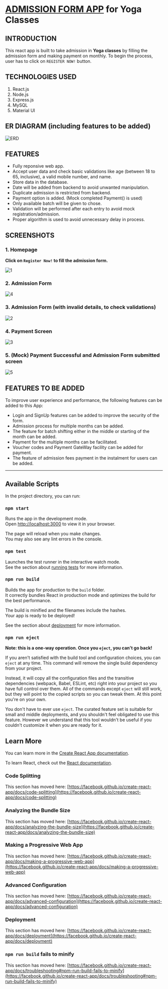

# [ADMISSION FORM APP](https://yoga-form-abhinavkg.vercel.app/) for Yoga Classes

## INTRODUCTION
This react app is built to take admission in **Yoga classes** by filling the admission form and making payment on monthly. To begin the process, user has to click on `REGISTER NOW!` button. 

## TECHNOLOGIES USED
<ol>
  <li>React.js</li>
  <li>Node.js</li>
  <li>Express.js</li>
  <li>MySQL</li>
  <li>Material UI</li>
</ol>

## ER DIAGRAM (including features to be added)
![ERD](https://user-images.githubusercontent.com/84512702/207719279-7c8d80c4-94ed-4b4c-aa52-6dac2a5f0478.png)

## FEATURES
<ul>
  <li>Fully reponsive web app.</li> 
  <li>Accept user data and check basic validations like age (between 18 to 65, inclusive), a valid mobile number, and name.</li>
  <li>Store data in the database.</li>
  <li>Date will be added from backend to avoid unwanted manipulation.</li>
  <li>Duplicate admission is restricted from backend.</li> 
  <li>Payment option is added. (Mock completed Payment() is used)</li>
  <li>Only available batch will be given to chose.</li>
  <li>Validation will be performed after each entry to avoid mock registration/admission.</li>
  <li>Proper algorithm is used to avoid unnecessary delay in process.</li>
</ul>

## SCREENSHOTS
### 1. Homepage
**Click on `Register Now!` to fill the admission form.**

![1](https://user-images.githubusercontent.com/84512702/207722842-7cec6e55-6b58-4b39-96f8-c5d2bf6d1bc8.png)

### 2. Admission Form
![4](https://user-images.githubusercontent.com/84512702/207723177-d2026683-0021-48a6-84bd-e549c3950c1d.png)

### 3. Admission Form (with invalid details, to check validations)
![2](https://user-images.githubusercontent.com/84512702/207722941-e88d2b35-61b4-4565-8f77-e2c3e5ba592e.png)

### 4. Payment Screen
![3](https://user-images.githubusercontent.com/84512702/207723056-167e1cf5-dc46-4c8b-9cc9-4f50e365823e.png)

### 5. (Mock) Payment Successful and Admission Form submitted screen
![5](https://user-images.githubusercontent.com/84512702/207723335-009197d1-19e8-4b85-a85d-fdd731bf10d5.png)


## FEATURES TO BE ADDED
To improve user experience and performance, the following features can be added to this App:
<ul>
  <li>Login and SignUp features can be added to improve the security of the form.</li>
  <li>Admission process for multiple months can be added.</li>
  <li>The feature for batch shifting either in the middle or starting of the month can be added.</li>
  <li>Payment for the multiple months can be facilitated.</li>
  <li>Voucher codes and Payment GateWay facility can be added for payment.</li>
  <li>The feature of admission fees payment in the instalment for users can be added.</li>
</ul>


<hr>

## Available Scripts

In the project directory, you can run:

### `npm start`

Runs the app in the development mode.\
Open [http://localhost:3000](http://localhost:3000) to view it in your browser.

The page will reload when you make changes.\
You may also see any lint errors in the console.

### `npm test`

Launches the test runner in the interactive watch mode.\
See the section about [running tests](https://facebook.github.io/create-react-app/docs/running-tests) for more information.

### `npm run build`

Builds the app for production to the `build` folder.\
It correctly bundles React in production mode and optimizes the build for the best performance.

The build is minified and the filenames include the hashes.\
Your app is ready to be deployed!

See the section about [deployment](https://facebook.github.io/create-react-app/docs/deployment) for more information.

### `npm run eject`

**Note: this is a one-way operation. Once you `eject`, you can't go back!**

If you aren't satisfied with the build tool and configuration choices, you can `eject` at any time. This command will remove the single build dependency from your project.

Instead, it will copy all the configuration files and the transitive dependencies (webpack, Babel, ESLint, etc) right into your project so you have full control over them. All of the commands except `eject` will still work, but they will point to the copied scripts so you can tweak them. At this point you're on your own.

You don't have to ever use `eject`. The curated feature set is suitable for small and middle deployments, and you shouldn't feel obligated to use this feature. However we understand that this tool wouldn't be useful if you couldn't customize it when you are ready for it.

## Learn More

You can learn more in the [Create React App documentation](https://facebook.github.io/create-react-app/docs/getting-started).

To learn React, check out the [React documentation](https://reactjs.org/).

### Code Splitting

This section has moved here: [https://facebook.github.io/create-react-app/docs/code-splitting](https://facebook.github.io/create-react-app/docs/code-splitting)

### Analyzing the Bundle Size

This section has moved here: [https://facebook.github.io/create-react-app/docs/analyzing-the-bundle-size](https://facebook.github.io/create-react-app/docs/analyzing-the-bundle-size)

### Making a Progressive Web App

This section has moved here: [https://facebook.github.io/create-react-app/docs/making-a-progressive-web-app](https://facebook.github.io/create-react-app/docs/making-a-progressive-web-app)

### Advanced Configuration

This section has moved here: [https://facebook.github.io/create-react-app/docs/advanced-configuration](https://facebook.github.io/create-react-app/docs/advanced-configuration)

### Deployment

This section has moved here: [https://facebook.github.io/create-react-app/docs/deployment](https://facebook.github.io/create-react-app/docs/deployment)

### `npm run build` fails to minify

This section has moved here: [https://facebook.github.io/create-react-app/docs/troubleshooting#npm-run-build-fails-to-minify](https://facebook.github.io/create-react-app/docs/troubleshooting#npm-run-build-fails-to-minify)
